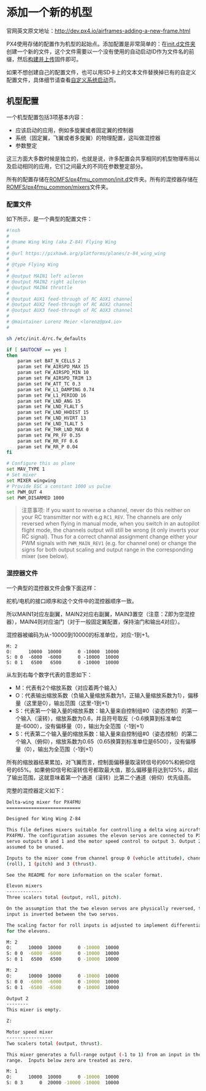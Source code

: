 # 添加一个新的机型

官网英文原文地址：http://dev.px4.io/airframes-adding-a-new-frame.html

PX4使用存储的配置作为机型的起始点。添加配置是非常简单的：在[init.d文件夹](https://github.com/PX4/Firmware/tree/master/ROMFS/px4fmu_common/init.d)创建一个新的文件，这个文件需要以一个没有使用的自动启动ID作为文件名的前缀，然后[构建并上传](../1_Getting-Started/building_the_code.md)固件即可。

如果不想创建自己的配置文件，也可以用SD卡上的文本文件替换掉已有的自定义配置文件，具体细节请查看[自定义系统启动](../12_Debugging-and-Advanced-Topics/advanced-system-startup.md)页。

## 机型配置

一个机型配置包括3项基本内容：

- 应该启动的应用，例如多旋翼或者固定翼的控制器
- 系统（固定翼，飞翼或者多旋翼）的物理配置，这叫做混控器
- 参数整定

这三方面大多数时候是独立的，也就是说，许多配置会共享相同的机型物理布局以及启动相同的应用，它们之间最大的不同在参数整定部分。

所有的配置存储在[ROMFS/px4fmu_common/init.d](https://github.com/PX4/Firmware/tree/master/ROMFS/px4fmu_common/init.d)文件夹。所有的混控器存储在[ROMFS/px4fmu_common/mixers](https://github.com/PX4/Firmware/tree/master/ROMFS/px4fmu_common/mixers)文件夹。

### 配置文件

如下所示，是一个典型的配置文件：

```bash
#!nsh
#
# @name Wing Wing (aka Z-84) Flying Wing
#
# @url https://pixhawk.org/platforms/planes/z-84_wing_wing
#
# @type Flying Wing
#
# @output MAIN1 left aileron
# @output MAIN2 right aileron
# @output MAIN4 throttle
#
# @output AUX1 feed-through of RC AUX1 channel
# @output AUX2 feed-through of RC AUX2 channel
# @output AUX3 feed-through of RC AUX3 channel
#
# @maintainer Lorenz Meier <lorenz@px4.io>
#

sh /etc/init.d/rc.fw_defaults

if [ $AUTOCNF == yes ]
then
	param set BAT_N_CELLS 2
	param set FW_AIRSPD_MAX 15
	param set FW_AIRSPD_MIN 10
	param set FW_AIRSPD_TRIM 13
	param set FW_ATT_TC 0.3
	param set FW_L1_DAMPING 0.74
	param set FW_L1_PERIOD 16
	param set FW_LND_ANG 15
	param set FW_LND_FLALT 5
	param set FW_LND_HHDIST 15
	param set FW_LND_HVIRT 13
	param set FW_LND_TLALT 5
	param set FW_THR_LND_MAX 0
	param set FW_PR_FF 0.35
	param set FW_RR_FF 0.6
	param set FW_RR_P 0.04
fi

# Configure this as plane
set MAV_TYPE 1
# Set mixer
set MIXER wingwing
# Provide ESC a constant 1000 us pulse
set PWM_OUT 4
set PWM_DISARMED 1000
```
> 注意事项: If you want to reverse a channel, never do this neither on your RC transmitter nor with e.g `RC1_REV`. The channels are only reversed when flying in manual mode, when you switch in an autopilot flight mode, the channels output will still be wrong (it only inverts your RC signal). Thus for a correct channal assignment change either your PWM signals with `PWM_MAIN_REV1` (e.g. for channel one) or change the signs for both output scaling and output range in the corresponding mixer (see below). 


### 混控器文件

一个典型的混控器文件会像下面这样：

<aside class="note">
舵机/电机的接口顺序和这个文件中的混控器顺序一致。
</aside>

所以MAIN1对应左副翼，MAIN2对应右副翼，MAIN3置空（注意：Z即为空混控器），MAIN4则对应油门（对于一般固定翼配置，保持油门和输出4对应）。

混控器被编码为从-10000到10000的标准单位，对应-1到+1。

```
M: 2
O:      10000  10000      0 -10000  10000
S: 0 0  -6000  -6000      0 -10000  10000
S: 0 1   6500   6500      0 -10000  10000
```

从左到右每个数字代表的意思如下：

- M：代表有2个缩放系数（对应着两个输入）
- O：代表输出缩放系数（负输入量缩放系数为1，正输入量缩放系数为1），偏移量（这里是0），输出范围（这里-1到+1）
- S：代表第一个输入量的缩放系数：输入量来自控制组#0（姿态控制）的第一个输入（滚转），缩放系数为0.6，并且符号取反（-0.6换算到标准单位是-6000），没有偏移量（0），输出为全范围（-1到+1）
- S：代表第二个输入量的缩放系数：输入量来自控制组#0（姿态控制）的第二个输入（俯仰），缩放系数为0.65（0.65换算到标准单位是6500），没有偏移量（0），输出为全范围（-1到+1）

所有的缩放器结果累加，对飞翼而言，控制面偏移量取滚转信号的60%和俯仰信号的65%。如果俯仰信号和滚转信号都取最大值，那么偏移量将达到125%，超出了输出范围，这就意味着第一个通道（滚转）比第二个通道（俯仰）优先级高。

完整的混控器定义如下：

```bash
Delta-wing mixer for PX4FMU
===========================

Designed for Wing Wing Z-84

This file defines mixers suitable for controlling a delta wing aircraft using
PX4FMU. The configuration assumes the elevon servos are connected to PX4FMU
servo outputs 0 and 1 and the motor speed control to output 3. Output 2 is
assumed to be unused.

Inputs to the mixer come from channel group 0 (vehicle attitude), channels 0
(roll), 1 (pitch) and 3 (thrust).

See the README for more information on the scaler format.

Elevon mixers
-------------
Three scalers total (output, roll, pitch).

On the assumption that the two elevon servos are physically reversed, the pitch
input is inverted between the two servos.

The scaling factor for roll inputs is adjusted to implement differential travel
for the elevons.

M: 2
O:      10000  10000      0 -10000  10000
S: 0 0  -6000  -6000      0 -10000  10000
S: 0 1   6500   6500      0 -10000  10000

M: 2
O:      10000  10000      0 -10000  10000
S: 0 0  -6000  -6000      0 -10000  10000
S: 0 1  -6500  -6500      0 -10000  10000

Output 2
--------
This mixer is empty.

Z:

Motor speed mixer
-----------------
Two scalers total (output, thrust).

This mixer generates a full-range output (-1 to 1) from an input in the (0 - 1)
range.  Inputs below zero are treated as zero.

M: 1
O:      10000  10000      0 -10000  10000
S: 0 3      0  20000 -10000 -10000  10000
```